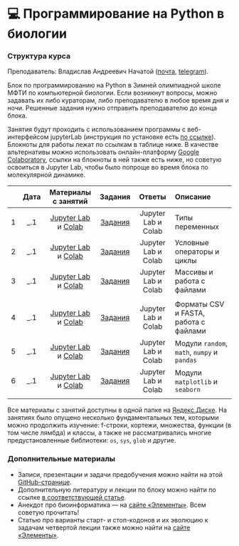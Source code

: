 # 💻 Программирование на Python в биологии

### Структура курса

Преподаватель: Владислав Андреевич Начатой ([почта](mailto:nachatoi@list.ru), [telegram](https://t.me/subpolare)). 

Блок по программированию на Python в Зимней олимпиадной школе МФТИ по компьютерной биологии. Если возникнут вопросы, можно задавать их либо кураторам, либо преподавателю в любое время дня и ночи. Решенные задания нужно отправить преподавателю до конца блока.

Занятия будут проходить с использованием программы с веб-интерфейсом jupyterLab (инструкция по установке есть [по ссылке](https://jupyter.org/install)). Блокноты для работы лежат по ссылкам в таблице ниже. В качестве альтернативы можно использовать онлайн-платформу [Google Colaboratory](https://colab.research.google.com/), ссылки на блокноты в ней также есть ниже, но советую освоиться в Jupyter Lab, чтобы было попроще во время блока по молекулярной динамике. 

|  | Дата | Материалы с занятий | Задания | Ответы | Описание | 
| :------: | :------: | :------: | :------: | :------: | :------ |
| 1 | _.1 | [Jupyter Lab](https://disk.yandex.ru/d/595qpr4kyREakw) и [Colab](https://colab.research.google.com/drive/1FNm7qUJJ4NmorT_FN5Qr0uYSxLIf1hjQ?usp=sharing) | [Задания](https://colab.research.google.com/drive/1IZrKNB_qbbPn-tbQcqs1u92llNN-dncw?usp=sharing) | Jupyter Lab и Colab | Типы переменных | 
| 2 | _.1 | [Jupyter Lab](https://disk.yandex.ru/d/TU2GYJB1SgX6XQ) и [Colab](https://colab.research.google.com/drive/1toxkOC-67pY38gG2k1X-hmurRS37jslq?usp=sharing) | [Задания](https://colab.research.google.com/drive/1YgFAvtDf819gt-_z133LLXC9y8zbTQ35?usp=sharing) | Jupyter Lab и Colab | Условные операторы и циклы |
| 3 | _.1 | [Jupyter Lab](https://disk.yandex.ru/d/wMNJKOyByOHP4w) и [Colab](https://colab.research.google.com/drive/1OFYOCV9XR9b0iXKmtTs51fH9ycldqZaA?usp=sharing) | [Задания](https://colab.research.google.com/drive/1-WqB5sP0zeWT2kzmHQN8cHZE4gH8x99v?usp=sharing) | Jupyter Lab и Colab | Массивы и работа с файлами | 
|  |  |  |  |  |  |
| 4 | _.1 | [Jupyter Lab](https://disk.yandex.ru/d/0ftdblBFf2lTYg) и [Colab](https://colab.research.google.com/drive/1pcX2ZYo3Mbg4wlXDRWXqS69o1Q5aSkMI?usp=sharing) | [Задания](https://colab.research.google.com/drive/1bcLU0T5td7JuqpzIhyYakINb9zY271sU?usp=sharing) | Jupyter Lab и Colab | Форматы CSV и FASTA, работа с файлами | 
| 5 | _.1 | [Jupyter Lab](https://disk.yandex.ru/d/Zp1DiRH_8BpGxw) и [Colab](https://colab.research.google.com/drive/1izKcyc14rS00G-KQ4skvBlMkHdunG8KI?usp=sharing) | [Задания](https://colab.research.google.com/drive/1BGnPEcXWXbW6WzceUXGbhZ1idMnhqS9M?usp=sharing) | Jupyter Lab и Colab | Модули `random`, `math`, `numpy` и `pandas` | 
| 6 | _.1 | [Jupyter Lab](https://disk.yandex.ru/d/JHp8ld9WcVmTeQ) и [Colab](https://colab.research.google.com/drive/1klESOSYu5BgGPX-3SSqtOQ6ipYadVkFQ?usp=sharing) | [Задания](https://colab.research.google.com/drive/12lh2naOZ77mlfkrjf3j1qYDEIdDH1HGH?usp=sharing) | Jupyter Lab и Colab | Модули `matplotlib` и `seaborn` | 
|  |  |  |  |  |  | 

Все материалы с занятий доступны в одной папке на [Яндекс.Диске](https://disk.yandex.ru/d/R_eNVtOLnLQEfg). На занятиях было опущено несколько фундаментальных тем, которыми можно продолжить изучение: f-строки, кортежи, множества, функции (в том числе лямбда) и классы, а также не рассматривались многие предустановленные библиотеки: `os`, `sys`, `glob` и другие. 

### Дополнительные материалы

* Записи, презентации и задачи предобучения можно найти на этой [GitHub-странице](https://github.com/subpolare/mipt-python/blob/main/2023-11-Intro.md). 
* Дополнительную литературу и лекции по блоку можно найти по ссылке [в соответствующей статье](https://vk.com/@nachatoi-literatura-po-python).
* Анекдот про биоинформатика — на [сайте «Элементы»](https://elementy.ru/nauchno-populyarnaya_biblioteka/432183/Bioinformatiki_proiskhozhdenie_i_zhiznennyy_tsikl). Всем советую прочитать!
* Статью про варианты старт- и стоп-кодонов и их эволюцию к задачам четвертой лекции также можно найти на [сайте «Элементы»](https://elementy.ru/problems/3023/Ot_nachala_do_kontsa).

